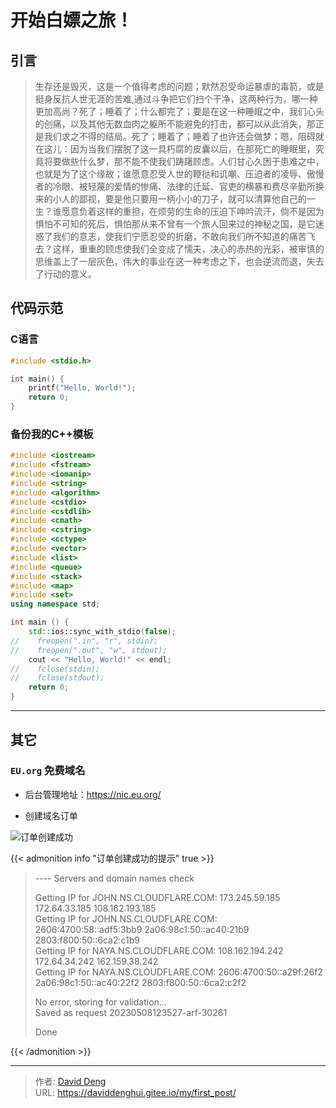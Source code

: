 # 开始白嫖之旅！


<!--more-->

## 引言

> 生存还是毁灭，这是一个值得考虑的问题；默然忍受命运暴虐的毒箭，或是挺身反抗人世无涯的苦难,通过斗争把它们扫个干净，这两种行为，哪一种更加高尚？死了；睡着了；什么都完了；要是在这一种睡眠之中，我们心头的创痛，以及其他无数血肉之躯所不能避免的打击，都可以从此消失，那正是我们求之不得的结局。死了；睡着了；睡着了也许还会做梦；嗯，阻碍就在这儿：因为当我们摆脱了这一具朽腐的皮囊以后，在那死亡的睡眠里，究竟将要做些什么梦，那不能不使我们踌躇顾虑。人们甘心久困于患难之中，也就是为了这个缘故；谁愿意忍受人世的鞭挞和讥嘲、压迫者的凌辱、傲慢者的冷眼、被轻蔑的爱情的惨痛、法律的迁延、官吏的横暴和费尽辛勤所换来的小人的鄙视，要是他只要用一柄小小的刀子，就可以清算他自己的一生？谁愿意负着这样的重担，在烦劳的生命的压迫下呻吟流汗，倘不是因为惧怕不可知的死后，惧怕那从来不曾有一个旅人回来过的神秘之国，是它迷惑了我们的意志，使我们宁愿忍受的折磨，不敢向我们所不知道的痛苦飞去？这样，重重的顾虑使我们全变成了懦夫，决心的赤热的光彩，被审慎的思维盖上了一层灰色，伟大的事业在这一种考虑之下，也会逆流而退，失去了行动的意义。


## 代码示范

### C语言
```c
#include <stdio.h>

int main() {
    printf("Hello, World!");
    return 0;
}
```

### 备份我的C++模板
```c++
#include <iostream>
#include <fstream>
#include <iomanip>
#include <string>
#include <algorithm>
#include <cstdio>
#include <cstdlib>
#include <cmath>
#include <cstring>
#include <cctype>
#include <vector>
#include <list>
#include <queue>
#include <stack>
#include <map>
#include <set>
using namespace std;

int main () {
    std::ios::sync_with_stdio(false);
//    freopen(".in", "r", stdin);
//    freopen(".out", "w", stdout);
    cout << "Hello, World!" << endl;
//    fclose(stdin);
//    fclose(stdout);
    return 0;
}
```

---

## 其它

### `EU.org` 免费域名


- 后台管理地址：<https://nic.eu.org/>

- 创建域名订单

![订单创建成功](/images/20230508184455.png "订单创建成功")

{{< admonition info "订单创建成功的提示" true >}}

>\-\-\-\- Servers and domain names check 
> 
>Getting IP for JOHN.NS.CLOUDFLARE.COM: 173.245.59.185 172.64.33.185 108.162.193.185  
>Getting IP for JOHN.NS.CLOUDFLARE.COM: 2606:4700:58::adf5:3bb9 2a06:98c1:50::ac40:21b9 2803:f800:50::6ca2:c1b9  
>Getting IP for NAYA.NS.CLOUDFLARE.COM: 108.162.194.242 172.64.34.242 162.159.38.242  
>Getting IP for NAYA.NS.CLOUDFLARE.COM: 2606:4700:50::a29f:26f2 2a06:98c1:50::ac40:22f2 2803:f800:50::6ca2:c2f2  
>  
>  
>No error, storing for validation...  
>Saved as request 20230508123527-arf-30261  
>  
>Done  

{{< /admonition >}}


---

> 作者: [David Deng](https://covear.top/)  
> URL: https://daviddenghui.gitee.io/my/first_post/  

